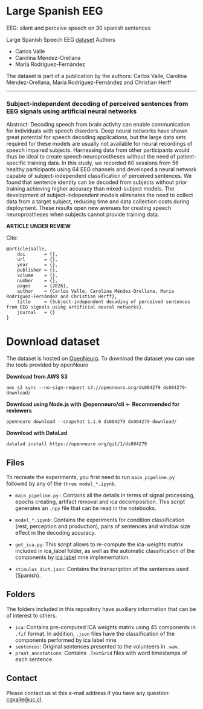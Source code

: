 # Large Spanish EEG

EEG: silent and perceive speech on 30 spanish sentences 

Large Spanish Speech EEG [dataset](https://openneuro.org/datasets/ds004279)
Authors
<ul>
  <li>Carlos Valle</li>
  <li>Carolina Méndez-Orellana</li>
  <li>María Rodríguez-Fernández</li>
</ul>



The dataset is part of a publication by the authors: Carlos Valle, Carolina Méndez-Orellana, María Rodríguez-Fernández and Christian Herff

---
### **Subject-independent decoding of perceived sentences from EEG signals using artificial neural networks**

Abstract:
Decoding speech from brain activity can enable communication for individuals with speech disorders. Deep neural networks have shown great potential for speech decoding applications, but the large data sets required for these models are usually not available for neural recordings of speech impaired subjects. Harnessing data from other participants would thus be ideal to create speech neuroprostheses without the need of patient-specific training data.
In this study, we recorded 60 sessions from 56 healthy participants using 64 EEG channels and developed a neural network capable of subject-independent classification of perceived sentences. We found that sentence identity can be decoded from subjects without prior training achieving higher accuracy than mixed-subject models.
The development of subject-independent models eliminates the need to collect data from a target subject, reducing time and data collection costs during deployment. These results open new avenues for creating speech neuroprostheses when subjects cannot provide training data.  

**ARTICLE UNDER REVIEW**

Cite:
```
@article{Valle,
    doi       = {},
    url       = {},
    year      = {},
    publisher = {},
    volume    = {},
    number    = {},
    pages     = {2826},
    author    = {Carlos Valle, Carolina Méndez-Orellana, María Rodríguez-Fernández and Christian Herff},
    title     = {Subject-independent decoding of perceived sentences from EEG signals using artificial neural networks},
    journal   = {}
}
``````



# Download dataset
The dataset is hosted on [OpenNeuro](https://openneuro.org/datasets/ds004279). To download the dataset you can use the tools provided by openNeuro 

**Download from AWS S3**
```
aws s3 sync --no-sign-request s3://openneuro.org/ds004279 ds004279-download/
```

**Download using Node.js with @openneuro/cli**    <- **Recommended for reviewers**
```
openneuro download --snapshot 1.1.0 ds004279 ds004279-download/
```

**Download with DataLad**
```
datalad install https://openneuro.org/git/1/ds004279
```


## Files
To recreate the experiments, you first need to run `main_pipeline.py` followed by any of the `three model_*.ipynb`.
* `main_pipeline.py` : Contains all the details in terms of signal processing, epochs creating, artifact removal and ica decomposition. This script generates an `.npy` file that can be read in the notebooks.
* `model_*.ipynb`: Contains the experiments for condition classification (rest, perception and production), pairs of sentences and window size effect in the decoding accuracy.

* `get_ica.py`: This script allows to re-compute the ica-weights matrix included in ica_label folder, as well as the automatic classification of the components by [ica label](https://github.com/mne-tools/mne-icalabel) mne implementation.

* `stimulus_dict.json`: Contains the transcription of the sentences used (Spanish).

## Folders
The folders included in this repository have auxiliary information that can be of interest to others.  
* `ica`: Contains pre-computed ICA weights matrix using 45 components in `.fif` format. In addition, `.json` files have the classification of the components performed by ica label mne 
* `sentences`: Original sentences presented to the volunteers in `.wav`.
* `praat_annotations`:  Contains `.TextGrid` files with word timestamps of each sentence. 

## Contact
Please contact us at this e-mail address if you have any question: cgvalle@uc.cl.


